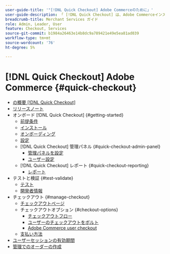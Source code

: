 ```yaml
---
user-guide-title: '"[!DNL Quick Checkout] Adobe Commerceのために」'
user-guide-description: 「 [!DNL Quick Checkout] は、Adobe Commerceインスタンスや、拡張機能のオンボーディングと設定に成功した方法に役立ちます。」
breadcrumb-title: Merchant Services ガイド
role: Admin, Leader, User
feature: Checkout, Services
source-git-commit: b1984a26463e14b8dc9a789421e49e5ea81ad039
workflow-type: tm+mt
source-wordcount: '76'
ht-degree: 5%

---
```



# [!DNL Quick Checkout] Adobe Commerce {#quick-checkout}

- [の概要 [!DNL Quick Checkout]](overview.md)
- [リリースノート](release-notes.md)
- オンボード [!DNL Quick Checkout] {#getting-started}
   - [前提条件](prerequisites.md)
   - [インストール](install.md)
   - [オンボーディング](onboarding.md)
   - [設定](settings-quick-checkout.md)
   - [!DNL Quick Checkout] 管理パネル {#quick-checkout-admin-panel}
      - [管理パネルを設定](admin-panel.md)
      - [ユーザー設定](user-roles-setup.md)
   - [!DNL Quick Checkout] レポート {#quick-checkout-reporting}
      - [レポート](reports.md)
- テストと検証 {#test-validate}
   - [テスト](testing.md)
   - [開発者情報](developer.md)
- チェックアウト {#manage-checkout}
   - [チェックアウトページ](checkout-page.md)
   - チェックアウトオプション {#checkout-options}
      - [チェックアウトフロー](checkout-flow.md)
      - [ユーザーのチェックアウトをボルト](checkout-bolt.md)
      - [Adobe Commerce user checkout](checkout-adobe-commerce.md)
   - [支払い方法](payment-methods.md)
- [ユーザーセッションの有効期間](user-session-lifetime.md)
- [管理でのオーダーの作成](create-order-admin.md)
